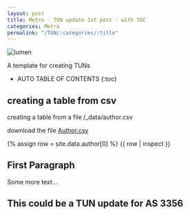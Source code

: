 ```yaml
---
layout: post
title: Metro - TUN update 1st post - with TOC
categories: Metro
permalink: "/TUN/:categories/:title"
---
```


![lumen](/demo-wiki/assets/img/Lumen-Logo-Blue-Black-RGB.png)

A template for creating TUNs

<!-- excerpt separator -->

* AUTO TABLE OF CONTENTS
{:toc}

## creating a table from csv

creating a table from  a file /_data/author.csv

download the file [Author.csv](/demo-wiki/assets/author.csv)


{% assign row = site.data.author[0] %}
{{ row | inspect }}

## First Paragraph
Some more text...
## This could be a TUN update for AS 3356
